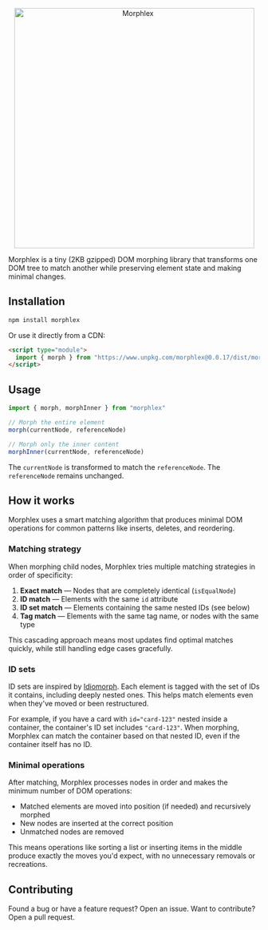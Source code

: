 <p align="center">
  <img src="https://github.com/phlex-ruby/morphlex/assets/246692/128ebe6a-bdf3-4b88-8a40-f29df64b3ac8" alt="Morphlex" width="481">
</p>

Morphlex is a tiny (2KB gzipped) DOM morphing library that transforms one DOM tree to match another while preserving element state and making minimal changes.

## Installation

```bash
npm install morphlex
```

Or use it directly from a CDN:

```html
<script type="module">
  import { morph } from "https://www.unpkg.com/morphlex@0.0.17/dist/morphlex.min.js"
</script>
```

## Usage

```javascript
import { morph, morphInner } from "morphlex"

// Morph the entire element
morph(currentNode, referenceNode)

// Morph only the inner content
morphInner(currentNode, referenceNode)
```

The `currentNode` is transformed to match the `referenceNode`. The `referenceNode` remains unchanged.

## How it works

Morphlex uses a smart matching algorithm that produces minimal DOM operations for common patterns like inserts, deletes, and reordering.

### Matching strategy

When morphing child nodes, Morphlex tries multiple matching strategies in order of specificity:

1. **Exact match** — Nodes that are completely identical (`isEqualNode`)
2. **ID match** — Elements with the same `id` attribute
3. **ID set match** — Elements containing the same nested IDs (see below)
4. **Tag match** — Elements with the same tag name, or nodes with the same type

This cascading approach means most updates find optimal matches quickly, while still handling edge cases gracefully.

### ID sets

ID sets are inspired by [Idiomorph](https://github.com/bigskysoftware/idiomorph). Each element is tagged with the set of IDs it contains, including deeply nested ones. This helps match elements even when they've moved or been restructured.

For example, if you have a card with `id="card-123"` nested inside a container, the container's ID set includes `"card-123"`. When morphing, Morphlex can match the container based on that nested ID, even if the container itself has no ID.

### Minimal operations

After matching, Morphlex processes nodes in order and makes the minimum number of DOM operations:

- Matched elements are moved into position (if needed) and recursively morphed
- New nodes are inserted at the correct position
- Unmatched nodes are removed

This means operations like sorting a list or inserting items in the middle produce exactly the moves you'd expect, with no unnecessary removals or recreations.

## Contributing

Found a bug or have a feature request? Open an issue. Want to contribute? Open a pull request.
